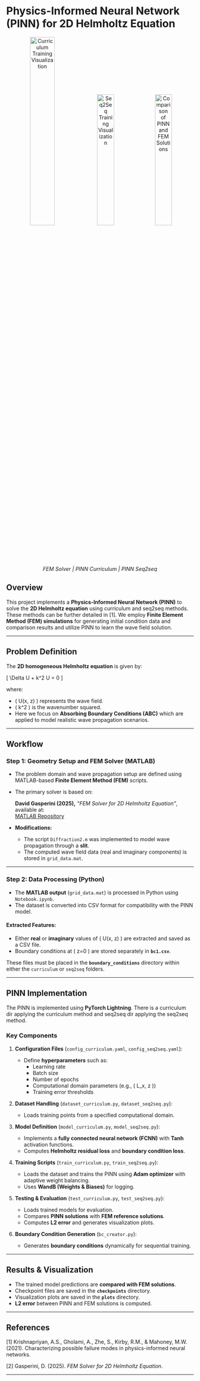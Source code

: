 # **Physics-Informed Neural Network (PINN) for 2D Helmholtz Equation**

<p align="center">
  <img src="https://github.com/user-attachments/assets/b14e399c-1ede-4fa0-ab1e-3d826e2e8ba3" width="36%" alt="Curriculum Training Visualization">
  <img src="https://github.com/user-attachments/assets/b9f9263f-cecf-4ce9-bc91-91d82972eb79" width="30%" alt="Seq2Seq Training Visualization">
  <img src="https://github.com/user-attachments/assets/6ff6f317-d512-4e9f-b05b-6183bfee6d4d" width="30%" alt="Comparison of PINN and FEM Solutions">
</p>

<p align="center">
  <i> FEM Solver | PINN Curriculum | PINN Seq2seq</i>
</p>

## **Overview**
This project implements a **Physics-Informed Neural Network (PINN)** to solve the **2D Helmholtz equation** using curriculum and seq2seq methods. 
These methods can be further detailed in [1].
We employ **Finite Element Method (FEM) simulations** for generating initial condition data and comparison results and utilize PINN to learn the wave field solution.

---

## **Problem Definition**
The **2D homogeneous Helmholtz equation** is given by:

\[
\Delta U + k^2 U = 0
\]

where:
- \( U(x, z) \) represents the wave field.
- \( k^2 \) is the wavenumber squared.
- Here we focus on **Absorbing Boundary Conditions (ABC)** which are applied to model realistic wave propagation scenarios.

---

## **Workflow**

### **Step 1: Geometry Setup and FEM Solver (MATLAB)**
- The problem domain and wave propagation setup are defined using MATLAB-based **Finite Element Method (FEM)** scripts.
- The primary solver is based on:
  
  **David Gasperini (2025),** *"FEM Solver for 2D Helmholtz Equation"*, available at:  
  [MATLAB Repository](https://www.mathworks.com/matlabcentral/fileexchange/91695-fem-solver-for-2d-helmholtz-equation)

- **Modifications:**
  - The script `Diffraction2.m` was implemented to model wave propagation through a **slit**.
  - The computed wave field data (real and imaginary components) is stored in `grid_data.mat`.

---

### **Step 2: Data Processing (Python)**
- The **MATLAB output** (`grid_data.mat`) is processed in Python using `Notebook.ipynb`.
- The dataset is converted into CSV format for compatibility with the PINN model.

#### **Extracted Features:**
- Either **real** or **imaginary** values of \( U(x, z) \) are extracted and saved as a CSV file.
- Boundary conditions at \( z=0 \) are stored separately in **`bc1.csv`**.

These files must be placed in the **`boundary_conditions`** directory within either the `curriculum` or `seq2seq` folders.

---

## **PINN Implementation**

The PINN is implemented using **PyTorch Lightning**.
There is a curriculum dir applying the curriculum method and seq2seq dir applying the seq2seq method.

### **Key Components**
1. **Configuration Files** (`config_curriculum.yaml`, `config_seq2seq.yaml`):
   - Define **hyperparameters** such as:
     - Learning rate
     - Batch size
     - Number of epochs
     - Computational domain parameters (e.g., \( L_x, z \))
     - Training error thresholds

2. **Dataset Handling** (`dataset_curriculum.py`, `dataset_seq2seq.py`):
   - Loads training points from a specified computational domain.

3. **Model Definition** (`model_curriculum.py`, `model_seq2seq.py`):
   - Implements a **fully connected neural network (FCNN)** with **Tanh** activation functions.
   - Computes **Helmholtz residual loss** and **boundary condition loss**.

4. **Training Scripts** (`train_curriculum.py`, `train_seq2seq.py`):
   - Loads the dataset and trains the PINN using **Adam optimizer** with adaptive weight balancing.
   - Uses **WandB (Weights & Biases)** for logging.

5. **Testing & Evaluation** (`test_curriculum.py`, `test_seq2seq.py`):
   - Loads trained models for evaluation.
   - Compares **PINN solutions** with **FEM reference solutions**.
   - Computes **L2 error** and generates visualization plots.

6. **Boundary Condition Generation** (`bc_creator.py`):
   - Generates **boundary conditions** dynamically for sequential training.

---

## **Results & Visualization**
- The trained model predictions are **compared with FEM solutions**.
- Checkpoint files are saved in the **`checkpoints`** directory.
- Visualization plots are saved in the **`plots`** directory.
- **L2 error** between PINN and FEM solutions is computed.

---

## **References**
[1] Krishnapriyan, A.S., Gholami, A., Zhe, S., Kirby, R.M., & Mahoney, M.W. (2021). Characterizing possible failure modes in physics-informed neural networks.

[2] Gasperini, D. (2025). *FEM Solver for 2D Helmholtz Equation*.

---
